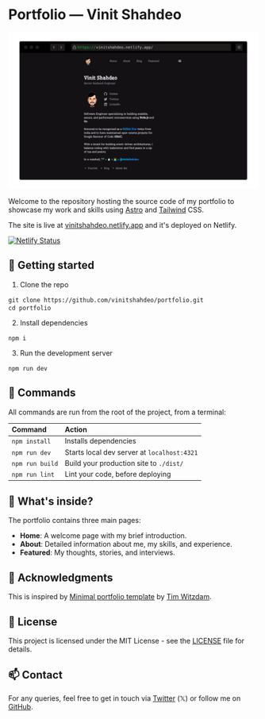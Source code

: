 # Portfolio — Vinit Shahdeo

![Portfolio — Vinit Shahdeo](./.assets/vinitshahdeo-portfolio-cover.png)

Welcome to the repository hosting the source code of my portfolio to showcase my work and skills using [Astro](https://astro.build/) and [Tailwind](https://tailwindcss.com/) CSS.

The site is live at [vinitshahdeo.netlify.app](https://vinitshahdeo.netlify.app) and it's deployed on Netlify.

[![Netlify Status](https://api.netlify.com/api/v1/badges/c4d43738-02ac-4a8d-9e64-7137bab31be8/deploy-status)](https://app.netlify.com/sites/vinitshahdeo/deploys)

## 🚀 Getting started

1. Clone the repo

```
git clone https://github.com/vinitshahdeo/portfolio.git
cd portfolio
```

2. Install dependencies

```
npm i
```

3. Run the development server

```
npm run dev
```

## 🧞 Commands

All commands are run from the root of the project, from a terminal:

| Command           | Action                                       |
| :---------------- | :------------------------------------------- |
| `npm install`     | Installs dependencies                        |
| `npm run dev`     | Starts local dev server at `localhost:4321`  |
| `npm run build`   | Build your production site to `./dist/`      |
| `npm run lint`    | Lint your code, before deploying             |


## 🧐 What's inside?

The portfolio contains three main pages:

- **Home**: A welcome page with my brief introduction.
- **About**: Detailed information about me, my skills, and experience.
- **Featured**: My thoughts, stories, and interviews.


## 🙏 Acknowledgments

This is inspired by [Minimal portfolio template](https://astro.build/themes/details/minimal-portfolio-template/) by [Tim Witzdam](https://github.com/TimWitzdam).

## 📝 License

This project is licensed under the MIT License - see the [LICENSE](./LICENCSE) file for details.

## 📫 Contact

For any queries, feel free to get in touch via [Twitter](https://x.com/vinit_shahdeo) (𝕏) or follow me on [GitHub](https://github.com/vinitshahdeo).
